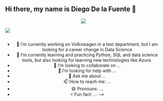 ## Hi there, my name is Diego De la Fuente 👋

<div id="header" align="center">
  <img decoding="async" src="https://github.com/Delafupra/Banner_Diego/blob/main/Banner.png"/>
</div>

[![](https://img.shields.io/badge/LinkedIn-0077B5?style=for-the-badge&logo=linkedin&logoColor=white)](https://www.linkedin.com/in/diego-de-la-fuente-prats/)
<div id="badges" align="center">
<img decoding="async" src="https://visitor-badge-reloaded.herokuapp.com/badge?page_id=delafupra.delafupra&color=00cf00" alt=""/>
  
- 🔭 I’m currently working on Volkswagen in a test department, but I am looking for a career change in Data Science
- 🌱 I’m currently learning and practicing Python, SQL and data science tools, but also looking for learning new technologies like Azure.
- 👯 I’m looking to collaborate on ...
- 🤔 I’m looking for help with ...
- 💬 Ask me about ...
- 📫 How to reach me: ...
- 😄 Pronouns: ...
- ⚡ Fun fact: ...
-->
